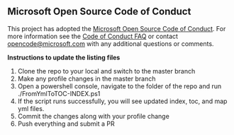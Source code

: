 ## Microsoft Open Source Code of Conduct
This project has adopted the [Microsoft Open Source Code of Conduct](https://opensource.microsoft.com/codeofconduct/).
For more information see the [Code of Conduct FAQ](https://opensource.microsoft.com/codeofconduct/faq/) or contact [opencode@microsoft.com](mailto:opencode@microsoft.com) with any additional questions or comments.

**Instructions to update the listing files**

1. Clone the repo to your local and switch to the master branch
2. Make any profile changes in the master branch
3. Open a powershell console, navigate to the folder of the repo and run ./FromYmlToTOC-INDEX.ps1
4. If the script runs successfully, you will see updated index, toc, and map yml files.  
5. Commit the changes along with your profile change
6. Push everything and submit a PR
